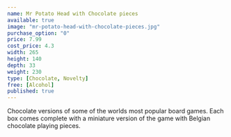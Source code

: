 ```yaml
---
name: Mr Potato Head with Chocolate pieces
available: true
image: "mr-potato-head-with-chocolate-pieces.jpg"
purchase_option: "0"
price: 7.99
cost_price: 4.3
width: 265
height: 140
depth: 33
weight: 230
type: [Chocolate, Novelty]
free: [Alcohol]
published: true
---
```

Chocolate versions of some of the worlds most popular board games. Each box comes complete with a miniature version of the game with Belgian chocolate playing pieces.